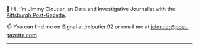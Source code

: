 👋 Hi, I’m Jimmy Cloutier, an Data and Investigative Journalist with the [Pittsburgh Post-Gazette](https://www.post-gazette.com).

📫 You can find me on Signal at jrcloutier.92 or email me at [jcloutier@post-gazette.com](mailto:jcloutier@post-gazette.com)

---

<!---
jrcloutier/jrcloutier is a ✨ special ✨ repository because its `README.md` (this file) appears on your GitHub profile.
You can click the Preview link to take a look at your changes.
--->
